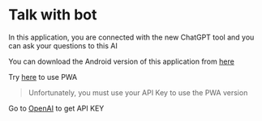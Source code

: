 # Talk with bot

In this application, you are connected with the new ChatGPT tool and you can ask your questions to this AI

You can download the Android version of this application from [here](https://github.com/abbasihamed/gpt_bot_app/releases)

Try [here](https://abbasihamed.github.io/chat_gpt_deploy/#/) to use PWA

> Unfortunately, you must use your API Key to use the PWA version

Go to [OpenAI](https://openai.com/) to get API KEY
